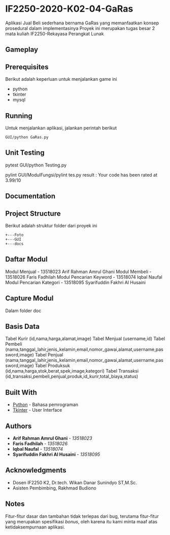 # IF2250-2020-K02-04-GaRas
Aplikasi Jual Beli sederhana bernama GaRas yang memanfaatkan konsep prosedural dalam implementasinya
Proyek ini merupakan tugas besar 2 mata kuliah IF2250-Rekayasa Perangkat Lunak

## Gameplay


## Prerequisites

Berikut adalah keperluan untuk menjalankan game ini
* python
* tkinter
* mysql

## Running

Untuk menjalankan aplikasi, jalankan perintah berikut
```
GUI/python GaRas.py
```

## Unit Testing

pytest
GUI/python Testing.py

pylint
GUI/ModulFungsi/pylint tes.py
result : Your code has been rated at 3.99/10 

## Documentation


## Project Structure
Berikut adalah struktur folder dari proyek ini
```
+---Foto
+---GUI
+---docs
```
## Daftar Modul
Modul Menjual - 13518023 Arif Rahman Amrul Ghani
Modul Membeli - 13518026 Faris Fadhilah
Modul Pencarian Keyword - 13518074 Iqbal Naufal
Modul Pencarian Kategori - 13518095 Syarifuddin Fakhri Al Husaini

## Capture Modul
Dalam folder doc

## Basis Data
Tabel Kurir (id,nama,harga,alamat,image)
Tabel Menjual (username,id)
Tabel Pembeli (nama,tanggal_lahir,jenis_kelamin,email,nomor_gawai,alamat,username,password,image)
Tabel Penjual (nama,tanggal_lahir,jenis_kelamin,email,nomor_gawai,alamat,username,password,image)
Tabel Produksuk (id,nama,harga,stok,berat,spek,image,kategori)
Tabel Transaksi (id_transaksi,pembeli,penjual,produk,id_kurir,total_biaya,status)

## Built With

* [Python](https://www.python.org/) - Bahasa pemrograman
* [Tkinter](https://wiki.python.org/moin/TkInter) - User Interface

## Authors
* **Arif Rahman Amrul Ghani** - *13518023*
* **Faris Fadhilah** - *13518026*
* **Iqbal Naufal** - *13518074*
* **Syarifuddin Fakhri Al Husaini** - *13518095*

## Acknowledgments

* Dosen IF2250 K2, Dr.tech. Wikan Danar Sunindyo ST,M.Sc.
* Asisten Pembimbing, Rakhmad Budiono

## Notes
Fitur-fitur dasar dan tambahan tidak terlepas dari bug, terutama fitur-fitur yang merupakan spesifikasi *bonus*, oleh karena itu kami minta maaf atas ketidaksempurnaan aplikasi.

